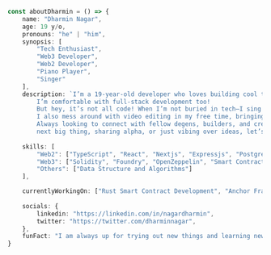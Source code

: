 ```typescript
const aboutDharmin = () => {
    name: "Dharmin Nagar",
    age: 19 y/o,
    pronouns: "he" | "him",
    synopsis: [
        "Tech Enthusiast",
        "Web3 Developer",
        "Web2 Developer",
        "Piano Player",
        "Singer"
    ],
    description: `I’m a 19-year-old developer who loves building cool things. My major interest is in web3 and
        I’m comfortable with full-stack development too!
        But hey, it’s not all code! When I’m not buried in tech—I sing and play the piano whenever I get the chance.
        I also mess around with video editing in my free time, bringing ideas to life through visuals.
        Always looking to connect with fellow degens, builders, and creatives—whether it’s brainstorming the
        next big thing, sharing alpha, or just vibing over ideas, let’s make something awesome together!`,
    
    skills: [
        "Web2": ["TypeScript", "React", "Nextjs", "Expressjs", "Postgres", "Prisma", "MongoDB", "TailwindCSS"],
        "Web3": ["Solidity", "Foundry", "OpenZeppelin", "Smart Contract Development", "Solana", "Basics of Rust"],
        "Others": ["Data Structure and Algorithms"]
    ],

    currentlyWorkingOn: ["Rust Smart Contract Development", "Anchor Framework", "Advanced Web2"],
    
    socials: {
        linkedin: "https://linkedin.com/in/nagardharmin",
        twitter: "https://twitter.com/dharminnagar",
    },
    funFact: "I am always up for trying out new things and learning new stuff."
}
```

<!-- ![My GitHub stats](https://github-readme-stats.vercel.app/api?username=dharminnagar&show_icons=true&theme=dark&icon_color=a1a1aa) -->

<!-- <p align="center">
  <samp>
    <a href="https://antfu.me">me</a> .
    <a href="https://antfu.me/posts">blog</a> .
    <a href="https://antfu.me/projects">projects</a> .
    <a href="https://antfu.me/talks">talks</a> .
    <a href="https://antfu.me/podcasts">podcasts</a> .
    <a href="https://linkedin.com/in/nagardharmin">linkedin</a> .
    <a href="https://m.webtoo.ls/@antfu">mastodon</a> .
    <a href="https://twitter.com/dharminnagar">tweets</a> .
    <a href="https://chat.antfu.me">discord</a> .
    <a href="https://instagram.com/antfu7">instagram</a> .
    <a href="https://github.com/sponsors/antfu">sponsor</a>
  </samp>
</p> -->
